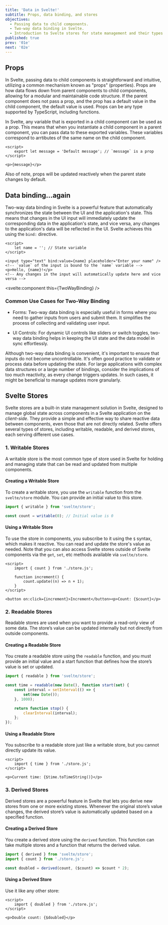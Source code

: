 ```yaml
---
title: 'Data in Svelte!'
subtitle: Props, data binding, and stores
objectives:
  - Passing data to child components.
  - Two-way data binding in Svelte.
  - Introduction to Svelte stores for state management and their types (writable, readable, derived).
published: true
prev: '01e'
next: '02e'
---
```


<script context="module">
    import TwoWayBinding from '$lib/components/examples/TwoWayBinding.svelte';

    export { TwoWayBinding };
</script>

## Props

In Svelte, passing data to child components is straightforward and intuitive, utilizing a common mechanism known as "props" (properties). Props are how data flows down from parent components to child components, allowing for a modular and maintainable code structure. If the parent component does not pass a prop, and the prop has a default value in the child component, the default value is used. Props can be any type supported by TypeScript, including functions.

In Svelte, any variable that is exported in a child component can be used as a prop. This means that when you instantiate a child component in a parent component, you can pass data to these exported variables. These variables correspond to arrtibutes of the same name on the child component.

```svelte
<script>
	export let message = 'Default message'; // `message` is a prop
</script>

<p>{message}</p>
```

Also of note, props will be updated reactively when the parent state changes by default.

## Data binding...again

Two-way data binding in Svelte is a powerful feature that automatically synchronizes the state between the UI and the application's state. This means that changes in the UI input will immediately update the corresponding data in the application's state, and vice versa, any changes to the application's data will be reflected in the UI. Svelte achieves this using the `bind:` directive.

```svelte
<script>
	let name = ''; // State variable
</script>

<input type="text" bind:value={name} placeholder="Enter your name" />
<!-- `value` of the input is bound to the `name` variable -->
<p>Hello, {name}!</p>
<!-- Any changes in the input will automatically update here and vice versa -->
```

<svelte:component this={TwoWayBinding} />

### Common Use Cases for Two-Way Binding

- Forms: Two-way data binding is especially useful in forms where you need to gather inputs from users and submit them. It simplifies the process of collecting and validating user input.

- UI Controls: For dynamic UI controls like sliders or switch toggles, two-way data binding helps in keeping the UI state and the data model in sync effortlessly.

Although two-way data binding is convenient, it's important to ensure that inputs do not become uncontrollable. It's often good practice to validate or process data before updating the state. For large applications with complex data structures or a large number of bindings, consider the implications of too much reactivity, as every change triggers updates. In such cases, it might be beneficial to manage updates more granularly.

## Svelte Stores

Svelte stores are a built-in state management solution in Svelte, designed to manage global state across components in a Svelte application on the _client-side_. They provide a simple and effective way to share reactive data between components, even those that are not directly related. Svelte offers several types of stores, including writable, readable, and derived stores, each serving different use cases.

### 1. Writable Stores

A writable store is the most common type of store used in Svelte for holding and managing state that can be read and updated from multiple components.

#### Creating a Writable Store

To create a writable store, you use the `writable` function from the `svelte/store` module. You can provide an initial value to this store.

```typescript
import { writable } from 'svelte/store';

const count = writable(0); // Initial value is 0
```

#### Using a Writable Store

To use the store in components, you subscribe to it using the `$` syntax, which makes it reactive. You can read and update the store's value as needed. Note that you can also access Svelte stores outside of Svelte components via the `get`, `set`, etc methods available via `svelte/store`.

```svelte
<script>
	import { count } from './store.js';

	function increment() {
		count.update((n) => n + 1);
	}
</script>

<button on:click={increment}>Increment</button><p>Count: {$count}</p>
```

### 2. Readable Stores

Readable stores are used when you want to provide a read-only view of some data. The store’s value can be updated internally but not directly from outside components.

#### Creating a Readable Store

You create a readable store using the `readable` function, and you must provide an initial value and a start function that defines how the store’s value is set or updated.

```typescript
import { readable } from 'svelte/store';

const time = readable(new Date(), function start(set) {
	const interval = setInterval(() => {
		set(new Date());
	}, 1000);

	return function stop() {
		clearInterval(interval);
	};
});
```

#### Using a Readable Store

You subscribe to a readable store just like a writable store, but you cannot directly update its value.

```svelte
<script>
	import { time } from './store.js';
</script>

<p>Current time: {$time.toTimeString()}</p>
```

### 3. Derived Stores

Derived stores are a powerful feature in Svelte that lets you derive new stores from one or more existing stores. Whenever the original store’s value changes, the derived store’s value is automatically updated based on a specified function.

#### Creating a Derived Store

You create a derived store using the `derived` function. This function can take multiple stores and a function that returns the derived value.

```typescript
import { derived } from 'svelte/store';
import { count } from './store.js';

const doubled = derived(count, ($count) => $count * 2);
```

#### Using a Derived Store

Use it like any other store:

```svelte
<script>
	import { doubled } from './store.js';
</script>

<p>Double count: {$doubled}</p>
```
